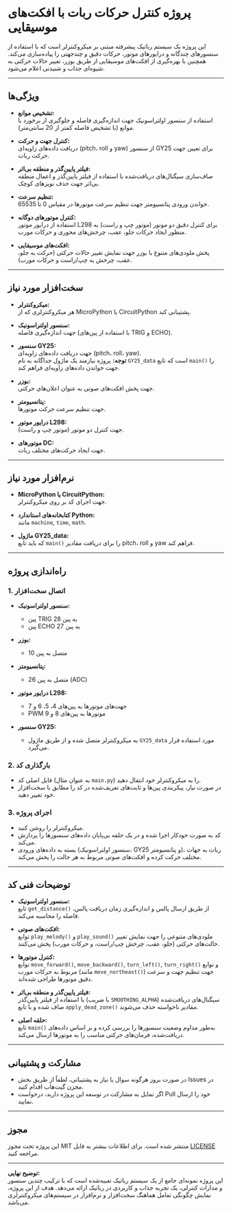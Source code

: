 # پروژه کنترل حرکات ربات با افکت‌های موسیقایی

این پروژه یک سیستم رباتیک پیشرفته مبتنی بر میکروکنترلر است که با استفاده از سنسورهای چندگانه و درایورهای موتور، حرکات دقیق و چندجهتی را پیاده‌سازی می‌کند. همچنین با بهره‌گیری از افکت‌های موسیقایی از طریق بوزر، تغییر حالات حرکتی به شیوه‌ای جذاب و شنیدنی اعلام می‌شود.

---

## ویژگی‌ها

- **تشخیص موانع:**  
  استفاده از سنسور اولتراسونیک جهت اندازه‌گیری فاصله و جلوگیری از برخورد با موانع (با تشخیص فاصله کمتر از 20 سانتی‌متر).

- **کنترل جهت و حرکت:**  
  دریافت داده‌های زاویه‌ای (pitch، roll و yaw) از سنسور GY25 برای تعیین جهت حرکت ربات.

- **فیلتر پایین‌گذر و منطقه بی‌اثر:**  
  صاف‌سازی سیگنال‌های دریافت‌شده با استفاده از فیلتر پایین‌گذر و اعمال منطقه بی‌اثر جهت حذف نویزهای کوچک.

- **تنظیم سرعت:**  
  خواندن ورودی پتانسیومتر جهت تنظیم سرعت موتورها در مقیاس 0 تا 65535.

- **کنترل موتورهای دوگانه:**  
  استفاده از درایور موتور L298 برای کنترل دقیق دو موتور (موتور چپ و راست) به منظور ایجاد حرکات جلو، عقب، چرخش‌های محوری و حرکات مورب.

- **افکت‌های موسیقایی:**  
  پخش ملودی‌های متنوع با بوزر جهت نمایش تغییر حالات حرکتی (حرکت به جلو، عقب، چرخش به چپ/راست و حرکات مورب).

---

## سخت‌افزار مورد نیاز

- **میکروکنترلر:**  
  هر میکروکنترلری که از MicroPython یا CircuitPython پشتیبانی کند.

- **سنسور اولتراسونیک:**  
  جهت اندازه‌گیری فاصله (با استفاده از پین‌های TRIG و ECHO).

- **سنسور GY25:**  
  جهت دریافت داده‌های زاویه‌ای (pitch، roll، yaw).  
  **توجه:** پروژه نیازمند یک ماژول جداگانه به نام `GY25_data` است که تابع `main()` را جهت خواندن داده‌های زاویه‌ای فراهم کند.

- **بوزر:**  
  جهت پخش افکت‌های صوتی به عنوان اعلان‌های حرکتی.

- **پتانسیومتر:**  
  جهت تنظیم سرعت حرکت موتورها.

- **درایور موتور L298:**  
  جهت کنترل دو موتور (موتور چپ و راست).

- **موتورهای DC:**  
  جهت ایجاد حرکت‌های مختلف ربات.

---

## نرم‌افزار مورد نیاز

- **MicroPython یا CircuitPython:**  
  جهت اجرای کد بر روی میکروکنترلر.

- **کتابخانه‌های استاندارد Python:**  
  مانند `machine`, `time`, `math`.

- **ماژول GY25_data:**  
  که باید تابع `main()` را برای دریافت مقادیر pitch، roll و yaw فراهم کند.

---

## راه‌اندازی پروژه

### 1. اتصال سخت‌افزار

- **سنسور اولتراسونیک:**  
  - پین TRIG به پین 28  
  - پین ECHO به پین 27

- **بوزر:**  
  - متصل به پین 10

- **پتانسیومتر:**  
  - متصل به پین 26 (ADC)

- **درایور موتور L298:**  
  - جهت‌های موتورها به پین‌های 4، 5، 6 و 7  
  - PWM موتورها به پین‌های 8 و 9

- **سنسور GY25:**  
  - به میکروکنترلر متصل شده و از طریق ماژول `GY25_data` مورد استفاده قرار می‌گیرد.

### 2. بارگذاری کد

- فایل اصلی کد (به عنوان مثال `main.py`) را به میکروکنترلر خود انتقال دهید.
- در صورت نیاز، پیکربندی پین‌ها و ثابت‌های تعریف‌شده در کد را مطابق با سخت‌افزار خود تغییر دهید.

### 3. اجرای پروژه

- میکروکنترلر را روشن کنید.
- کد به صورت خودکار اجرا شده و در یک حلقه بی‌پایان داده‌های سنسورها را پردازش می‌کند.
- بسته به داده‌های ورودی (سنسور اولتراسونیک، GY25 و پتانسیومتر)، ربات به جهات مختلف حرکت کرده و افکت‌های صوتی مربوط به هر حالت را پخش می‌کند.

---

## توضیحات فنی کد

- **سنسور اولتراسونیک:**  
  تابع `get_distance()` از طریق ارسال پالس و اندازه‌گیری زمان دریافت پالس، فاصله را محاسبه می‌کند.

- **افکت‌های صوتی:**  
  توابع `play_melody()` و `play_sound()` ملودی‌های متنوعی را جهت نمایش تغییر حالت‌های حرکتی (جلو، عقب، چرخش چپ/راست، و حرکات مورب) پخش می‌کنند.

- **کنترل موتورها:**  
  توابع `move_forward()`, `move_backward()`, `turn_left()`, `turn_right()` و توابع مربوط به حرکات مورب (مانند `move_northeast()`) جهت تنظیم جهت و سرعت دقیق موتورها طراحی شده‌اند.

- **فیلتر پایین‌گذر و منطقه بی‌اثر:**  
  با استفاده از فیلتر پایین‌گذر (با ضریب `SMOOTHING_ALPHA`) سیگنال‌های دریافت‌شده صاف شده و با تابع `apply_dead_zone()` مقادیر ناخواسته حذف می‌شوند.

- **حلقه اصلی:**  
  تابع `main()` به‌طور مداوم وضعیت سنسورها را بررسی کرده و بر اساس داده‌های دریافت‌شده، فرمان‌های حرکتی مناسب را به موتورها ارسال می‌کند.

---

## مشارکت و پشتیبانی

- در صورت بروز هرگونه سوال یا نیاز به پشتیبانی، لطفاً از طریق بخش Issues در مخزن گیت‌هاب اقدام کنید.
- اگر تمایل به مشارکت در توسعه این پروژه دارید، درخواست Pull خود را ارسال نمایید.

---

## مجوز

این پروژه تحت مجوز MIT منتشر شده است. برای اطلاعات بیشتر به فایل [LICENSE](LICENSE) مراجعه کنید.

---

**توضیح نهایی:**  
این پروژه نمونه‌ای جامع از یک سیستم رباتیک تعبیه‌شده است که با ترکیب چندین سنسور و مدارات کنترلی، یک تجربه جذاب و کاربردی در رباتیک ارائه می‌دهد. هدف از این پروژه، نمایش چگونگی تعامل هماهنگ سخت‌افزار و نرم‌افزار در سیستم‌های میکروکنترلری می‌باشد.
